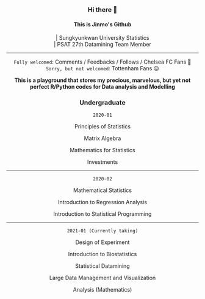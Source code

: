 <center> 
<br>
<br>
<br>

### Hi there 👋


#### This is Jinmo's Github<br>
| Sungkyunkwan University Statistics<br>
| PSAT 27th Datamining Team Member
___

`Fully welcomed`: Comments / Feedbacks / Follows / Chelsea FC Fans 💙
`Sorry, but not welcomed`: Tottenham Fans 😒<br>

**This is a playground that stores my precious, marvelous, but yet not perfect R/Python codes for Data analysis and Modelling**

### Undergraduate

`2020-01`

Principles of Statistics

Matrix Algebra

Mathematics for Statistics

Investments

___

`2020-02`

Mathematical Statistics

Introduction to Regression Analysis

Introduction to Statistical Programming

___


`2021-01 (Currently taking)`

Design of Experiment

Introduction to Biostatistics

Statistical Datamining

Large Data Management and Visualization

Analysis (Mathematics)


<!--
**morcellinus/Morcellinus** is a ✨ _special_ ✨ repository because its `README.md` (this file) appears on your GitHub profile.

Here are some ideas to get you started:

- 🔭 I’m currently working on ...
- 🌱 I’m currently learning ...
- 👯 I’m looking to collaborate on ...
- 🤔 I’m looking for help with ...
- 💬 Ask me about ...
- 📫 How to reach me: ...
- 😄 Pronouns: ...
- ⚡ Fun fact: ...'
- 
I'm currently working on

